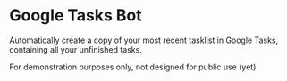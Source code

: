 # Google Tasks Bot

Automatically create a copy of your most recent tasklist in Google Tasks, containing all your unfinished tasks.

For demonstration purposes only, not designed for public use (yet)